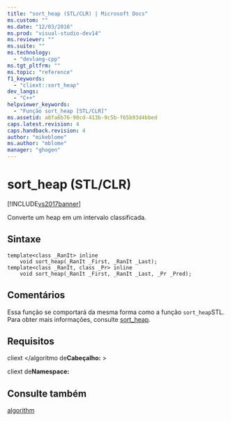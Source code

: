 ```yaml
---
title: "sort_heap (STL/CLR) | Microsoft Docs"
ms.custom: ""
ms.date: "12/03/2016"
ms.prod: "visual-studio-dev14"
ms.reviewer: ""
ms.suite: ""
ms.technology: 
  - "devlang-cpp"
ms.tgt_pltfrm: ""
ms.topic: "reference"
f1_keywords: 
  - "cliext::sort_heap"
dev_langs: 
  - "C++"
helpviewer_keywords: 
  - "Função sort_heap [STL/CLR]"
ms.assetid: a8fa6b76-90cd-413b-9c5b-f65b93d4bbed
caps.latest.revision: 4
caps.handback.revision: 4
author: "mikeblome"
ms.author: "mblome"
manager: "ghogen"
---
```

# sort_heap (STL/CLR)
[!INCLUDE[vs2017banner](../assembler/inline/includes/vs2017banner.md)]

Converte um heap em um intervalo classificada.  
  
## Sintaxe  
  
```  
template<class _RanIt> inline  
    void sort_heap(_RanIt _First, _RanIt _Last);  
template<class _RanIt, class _Pr> inline  
    void sort_heap(_RanIt _First, _RanIt _Last, _Pr _Pred);  
```  
  
## Comentários  
 Essa função se comportará da mesma forma como a função `sort_heap`STL.  Para obter mais informações, consulte [sort\_heap](../Topic/sort_heap.md).  
  
## Requisitos  
 cliext \<\/algoritmo de**Cabeçalho:** \>  
  
 cliext de**Namespace:**  
  
## Consulte também  
 [algorithm](../Topic/algorithm%20\(STL-CLR\).md)